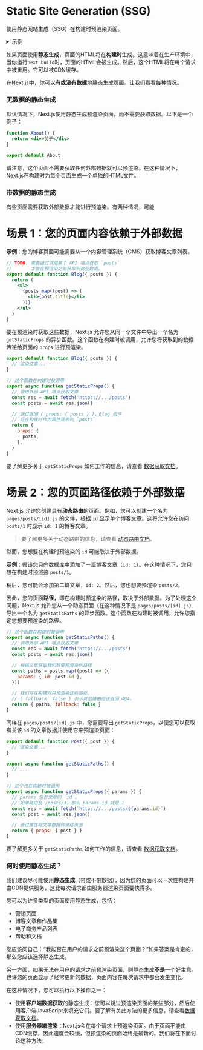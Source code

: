 # Static Site Generation (SSG)

使用静态网站生成（SSG）在构建时预渲染页面。

<details>
  <summary>示例</summary>

- [WordPress 示例](https://github.com/vercel/next.js/tree/canary/examples/cms-wordpress)([演示](https://next-blog-wordpress.vercel.app))
- [使用 markdown 文件的博客启动器](https://github.com/vercel/next.js/tree/canary/examples/blog-starter) ([演示](https://next-blog-starter.vercel.app/))
- [DatoCMS 示例](https://github.com/vercel/next.js/tree/canary/examples/cms-datocms) ([演示](https://next-blog-datocms.vercel.app/))
- [TakeShape 示例](https://github.com/vercel/next.js/tree/canary/examples/cms-takeshape) ([演示](https://next-blog-takeshape.vercel.app/))
- [Sanity 示例](https://github.com/vercel/next.js/tree/canary/examples/cms-sanity) ([演示](https://next-blog-sanity.vercel.app/))
- [Prismic 示例](https://github.com/vercel/next.js/tree/canary/examples/cms-prismic) ([演示](https://next-blog-prismic.vercel.app/))
- [Contentful 示例](https://github.com/vercel/next.js/tree/canary/examples/cms-contentful) ([演示](https://next-blog-contentful.vercel.app/))
- [Strapi 示例](https://github.com/vercel/next.js/tree/canary/examples/cms-strapi) ([演示](https://next-blog-strapi.vercel.app/))
- [Prepr 示例](https://github.com/vercel/next.js/tree/canary/examples/cms-prepr) ([演示](https://next-blog-prepr.vercel.app/))
- [Agility CMS 示例](https://github.com/vercel/next.js/tree/canary/examples/cms-agilitycms) ([演示](https://next-blog-agilitycms.vercel.app/))
- [Cosmic 示例](https://github.com/vercel/next.js/tree/canary/examples/cms-cosmic) ([演示](https://next-blog-cosmic.vercel.app/))
- [ButterCMS 示例](https://github.com/vercel/next.js/tree/canary/examples/cms-buttercms) ([演示](https://next-blog-buttercms.vercel.app/))
- [Storyblok 示例](https://github.com/vercel/next.js/tree/canary/examples/cms-storyblok) ([演示](https://next-blog-storyblok.vercel.app/))
- [GraphCMS 示例](https://github.com/vercel/next.js/tree/canary/examples/cms-graphcms) ([演示](https://next-blog-graphcms.vercel.app/))
- [Kontent 示例](https://github.com/vercel/next.js/tree/canary/examples/cms-kontent-ai) ([演示](https://next-blog-kontent.vercel.app/))
- [Builder.io 示例](https://github.com/vercel/next.js/tree/canary/examples/cms-builder-io) ([演示](https://cms-builder-io.vercel.app/))
- [TinaCMS 示例](https://github.com/vercel/next.js/tree/canary/examples/cms-tina) ([演示](https://cms-tina-example.vercel.app/))
- [静态推文 (演示)](https://static-tweet.vercel.app/)
- [Enterspeed 示例](https://github.com/vercel/next.js/tree/canary/examples/cms-enterspeed) ([演示](https://next-blog-demo.enterspeed.com/))

</details>

如果页面使用**静态生成**，页面的HTML将在**构建时**生成。这意味着在生产环境中，当你运行`next build`时，页面的HTML会被生成。然后，这个HTML将在每个请求中被重用。它可以被CDN缓存。

在Next.js中，你可以**有或没有数据**地静态生成页面。让我们看看每种情况。

### 无数据的静态生成

默认情况下，Next.js使用静态生成预渲染页面，而不需要获取数据。以下是一个例子：

```jsx
function About() {
  return <div>关于</div>
}

export default About
```

请注意，这个页面不需要获取任何外部数据就可以预渲染。在这种情况下，Next.js在构建时为每个页面生成一个单独的HTML文件。

### 带数据的静态生成

有些页面需要获取外部数据才能进行预渲染。有两种情况，可能
# 场景 1：您的页面内容依赖于外部数据

**示例**：您的博客页面可能需要从一个内容管理系统（CMS）获取博客文章列表。

```jsx
// TODO: 需要通过调用某个 API 端点获取 `posts`
//       才能在预渲染之前获取到这些数据。
export default function Blog({ posts }) {
  return (
    <ul>
      {posts.map((post) => (
        <li>{post.title}</li>
      ))}
    </ul>
  )
}
```

要在预渲染时获取这些数据，Next.js 允许您从同一个文件中导出一个名为 `getStaticProps` 的异步函数。这个函数在构建时被调用，允许您将获取到的数据传递给页面的 `props` 进行预渲染。

```jsx
export default function Blog({ posts }) {
  // 渲染文章...
}

// 这个函数在构建时被调用
export async function getStaticProps() {
  // 调用外部 API 端点获取文章
  const res = await fetch('https://.../posts')
  const posts = await res.json()

  // 通过返回 { props: { posts } }，Blog 组件
  // 将在构建时作为属性接收到 `posts`
  return {
    props: {
      posts,
    },
  }
}
```

要了解更多关于 `getStaticProps` 如何工作的信息，请查看 [数据获取文档](/docs/pages/building-your-application/data-fetching/get-static-props)。

# 场景 2：您的页面路径依赖于外部数据

Next.js 允许您创建具有**动态路由**的页面。例如，您可以创建一个名为 `pages/posts/[id].js` 的文件，根据 `id` 显示单个博客文章。这将允许您在访问 `posts/1` 时显示 `id: 1` 的博客文章。

> 要了解更多关于动态路由的信息，请查看 [动态路由文档](/docs/pages/building-your-application/routing/dynamic-routes)。

然而，您想要在构建时预渲染的 `id` 可能取决于外部数据。

**示例**：假设您只向数据库中添加了一篇博客文章（`id: 1`）。在这种情况下，您只想在构建时预渲染 `posts/1`。

稍后，您可能会添加第二篇文章，`id: 2`。然后，您也想要预渲染 `posts/2`。

因此，您的页面**路径**，即在构建时预渲染的路径，取决于外部数据。为了处理这个问题，Next.js 允许您从一个动态页面（在这种情况下是 `pages/posts/[id].js`）导出一个名为 `getStaticPaths` 的异步函数。这个函数在构建时被调用，允许您指定您想要预渲染的路径。

```jsx
// 这个函数在构建时被调用
export async function getStaticPaths() {
  // 调用外部 API 端点获取文章
  const res = await fetch('https://.../posts')
  const posts = await res.json()

  // 根据文章获取我们想要预渲染的路径
  const paths = posts.map((post) => ({
    params: { id: post.id },
  }))

  // 我们将在构建时只预渲染这些路径。
  // { fallback: false } 表示其他路由应该返回 404。
  return { paths, fallback: false }
}
```

同样在 `pages/posts/[id].js` 中，您需要导出 `getStaticProps`，以便您可以获取有关该 `id` 的文章数据并使用它来预渲染页面：

```jsx
export default function Post({ post }) {
  // 渲染文章...
}

export async function getStaticPaths() {
  // ...
}

// 这个也在构建时被调用
export async function getStaticProps({ params }) {
  // params 包含文章的 `id`。
  // 如果路由是 /posts/1，那么 params.id 就是 1
  const res = await fetch(`https://.../posts/${params.id}`)
  const post = await res.json()

  // 通过属性将文章数据传递给页面
  return { props: { post } }
}
```

要了解更多关于 `getStaticPaths` 如何工作的信息，请查看 [数据获取文档](/docs/pages/building-your-application/data-fetching/get-static-paths)。
### 何时使用静态生成？

我们建议尽可能使用**静态生成**（带或不带数据），因为您的页面可以一次性构建并由CDN提供服务，这比每次请求都由服务器渲染页面要快得多。

您可以为许多类型的页面使用静态生成，包括：

- 营销页面
- 博客文章和作品集
- 电子商务产品列表
- 帮助和文档

您应该问自己：“我能否在用户的请求之前预渲染这个页面？”如果答案是肯定的，那么您应该选择静态生成。

另一方面，如果无法在用户的请求之前预渲染页面，则静态生成**不是**一个好主意。也许您的页面显示了经常更新的数据，页面内容在每次请求中都会发生变化。

在这种情况下，您可以执行以下操作之一：

- 使用**客户端数据获取**的静态生成：您可以跳过预渲染页面的某些部分，然后使用客户端JavaScript来填充它们。要了解有关此方法的更多信息，请查看[数据获取文档](/docs/pages/building-your-application/data-fetching/client-side)。
- 使用**服务器端渲染**：Next.js会在每个请求上预渲染页面。由于页面不能由CDN缓存，因此速度会较慢，但预渲染的页面始终是最新的。我们将在下面讨论这种方法。